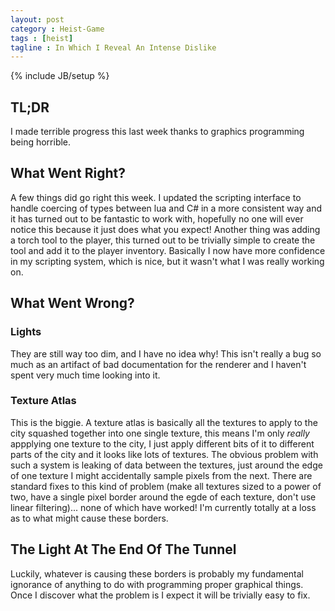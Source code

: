 ```yaml
---
layout: post
category : Heist-Game
tags : [heist]
tagline : In Which I Reveal An Intense Dislike
---
```

{% include JB/setup %}


## TL;DR

I made terrible progress this last week thanks to graphics programming being horrible.

## What Went Right?

A few things did go right this week. I updated the scripting interface to handle coercing of types between lua and C# in a more consistent way and it has turned out to be fantastic to work with, hopefully no one will ever notice this because it just does what you expect! Another thing was adding a torch tool to the player, this turned out to be trivially simple to create the tool and add it to the player inventory. Basically I now have more confidence in my scripting system, which is nice, but it wasn't what I was really working on.

## What Went Wrong?

### Lights

They are still way too dim, and I have no idea why! This isn't really a bug so much as an artifact of bad documentation for the renderer and I haven't spent very much time looking into it.

### Texture Atlas

This is the biggie. A texture atlas is basically all the textures to apply to the city squashed together into one single texture, this means I'm only *really* appplying one texture to the city, I just apply different bits of it to different parts of the city and it looks like lots of textures. The obvious problem with such a system is leaking of data between the textures, just around the edge of one texture I might accidentally sample pixels from the next. There are standard fixes to this kind of problem (make all textures sized to a power of two, have a single pixel border around the egde of each texture, don't use linear filtering)... none of which have worked! I'm currently totally at a loss as to what might cause these borders.

## The Light At The End Of The Tunnel

Luckily, whatever is causing these borders is probably my fundamental ignorance of anything to do with programming proper graphical things. Once I discover what the problem is I expect it will be trivially easy to fix.